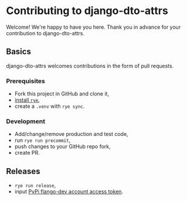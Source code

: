 # Contributing to django-dto-attrs

Welcome! We're happy to have you here. Thank you in advance for your contribution to django-dto-attrs.

## Basics

django-dto-attrs welcomes contributions in the form of pull requests.

### Prerequisites

- Fork this project in GitHub and clone it,
- [install `rye`](https://rye.astral.sh/guide/installation/),
- create a `.venv` with `rye sync`.

### Development

- Add/change/remove production and test code,
- run `rye run precommit`,
- push changes to your GitHub repo fork,
- create PR.

## Releases

- `rye run release`,
- input [PyPi flango-dev account access token](https://rye.astral.sh/guide/publish/).
